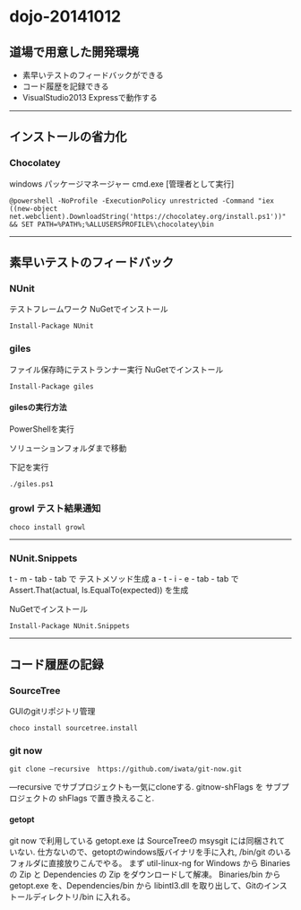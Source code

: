 dojo-20141012
=============

## 道場で用意した開発環境

- 素早いテストのフィードバックができる
- コード履歴を記録できる
- VisualStudio2013 Expressで動作する

---

## インストールの省力化

### Chocolatey

windows パッケージマネージャー
cmd.exe [管理者として実行]

    @powershell -NoProfile -ExecutionPolicy unrestricted -Command "iex ((new-object   net.webclient).DownloadString('https://chocolatey.org/install.ps1'))" && SET PATH=%PATH%;%ALLUSERSPROFILE%\chocolatey\bin

---

## 素早いテストのフィードバック

### NUnit

テストフレームワーク
NuGetでインストール

    Install-Package NUnit

### giles

ファイル保存時にテストランナー実行
NuGetでインストール

    Install-Package giles

#### gilesの実行方法

PowerShellを実行

ソリューションフォルダまで移動

下記を実行

    ./giles.ps1

### growl テスト結果通知

    choco install growl

---


### NUnit.Snippets

t - m - tab - tab で テストメソッド生成
a - t - i - e - tab - tab で Assert.That(actual, Is.EqualTo(expected)) を生成

NuGetでインストール

    Install-Package NUnit.Snippets

---

## コード履歴の記録

### SourceTree

GUIのgitリポジトリ管理

    choco install sourcetree.install

### git now

    git clone —recursive  https://github.com/iwata/git-now.git

—recursive でサブプロジェクトも一気にcloneする.
gitnow-shFlags を サブプロジェクトの shFlags で置き換えること.

#### getopt

git now で利用している getopt.exe は SourceTreeの msysgit には同梱されていない.
仕方ないので、getoptのwindows版バイナリを手に入れ, /bin/git のいるフォルダに直接放りこんでやる。
まず util-linux-ng for Windows から Binaries の Zip と Dependencies の Zip をダウンロードして解凍。
Binaries/bin から getopt.exe を、Dependencies/bin から libintl3.dll を取り出して、Gitのインストールディレクトリ/bin に入れる。 
